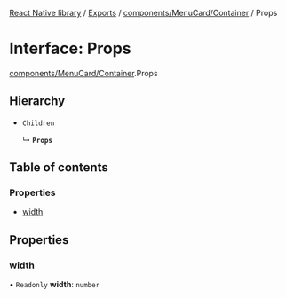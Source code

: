 [React Native library](../index.md) / [Exports](../modules.md) / [components/MenuCard/Container](../modules/components_MenuCard_Container.md) / Props

# Interface: Props

[components/MenuCard/Container](../modules/components_MenuCard_Container.md).Props

## Hierarchy

- `Children`

  ↳ **`Props`**

## Table of contents

### Properties

- [width](components_MenuCard_Container.Props.md#width)

## Properties

### width

• `Readonly` **width**: `number`
